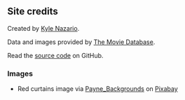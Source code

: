 ## Site credits

Created by [Kyle Nazario](https://www.kylenazario.com).

Data and images provided by [The Movie Database](https://www.themoviedb.org/).

Read the [source code](https://github.com/nazariosoftwarellc/oscars.watch) on GitHub.

### Images

- Red curtains image via [Payne_Backgrounds](https://pixabay.com/users/no-longer-here-19203/) on [Pixabay](https://pixabay.com/photos/curtain-material-red-curtain-7702986/)